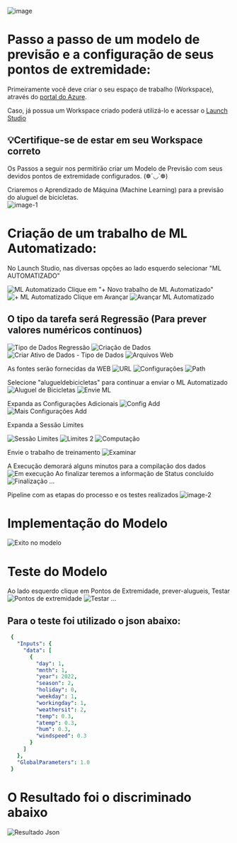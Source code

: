 ![image](https://github.com/cezarscarvalho/DIO-Azure-Microsoft-Projetos/assets/158849910/721a73fe-865b-4416-a2cf-f5ef7a9a3eff)


# Passo a passo de um modelo de previsão e a configuração de seus pontos de extremidade:


Primeiramente você deve criar o seu espaço de trabalho (Workspace), através do [portal do Azure](https://www.portal.azure.com).

Caso, já possua um Workspace criado poderá utilizá-lo e acessar o [Launch Studio](https://ml.azure.com) 

## 💡Certifique-se de estar em seu Workspace correto

Os Passos a seguir nos permitirão criar um Modelo de Previsão com seus devidos pontos de extremidade configurados. (❁´◡`❁)

Criaremos o Aprendizado de Máquina (Machine Learning) para a previsão do aluguel de bicicletas.    
![image-1](https://github.com/cezarscarvalho/Fotos-Projetos-Azure/assets/158849910/05f91a3b-77e5-483e-93a7-19c85a0dc605)



# Criação de um trabalho de ML Automatizado:

No Launch Studio, nas diversas opções ao lado esquerdo selecionar  "ML AUTOMATIZADO" 

![ML Automatizado](https://github.com/cezarscarvalho/Fotos-Projetos-Azure/assets/158849910/1c06337e-fba4-4087-8405-51d6a02110dd)
Clique em "+ Novo trabalho de ML Automatizado"
![+ ML Automatizado](https://github.com/cezarscarvalho/Fotos-Projetos-Azure/assets/158849910/561be846-b229-4a83-9d4b-a1c5329cbb44)
Clique em Avançar
![Avançar ML Automatizado](https://github.com/cezarscarvalho/Fotos-Projetos-Azure/assets/158849910/440ff26d-0915-4f9b-93ce-1774c55144ab)
## O tipo da tarefa será Regressão (Para prever valores numéricos contínuos)
![Tipo de Dados Regressão](https://github.com/cezarscarvalho/Fotos-Projetos-Azure/assets/158849910/abeddb59-889d-4946-b9b5-aadd593821df)
![Criação de Dados](https://github.com/cezarscarvalho/Fotos-Projetos-Azure/assets/158849910/8718c095-b2d8-413b-a660-a75dbfc8a43c)
![Criar Ativo de Dados - Tipo de Dados](https://github.com/cezarscarvalho/Fotos-Projetos-Azure/assets/158849910/856d13f8-f542-41f3-b448-f7005bf99601)
![Arquivos Web](https://github.com/cezarscarvalho/Fotos-Projetos-Azure/assets/158849910/2c0f5302-1d6a-4c90-b51b-d9b51c875449)

As fontes serão fornecidas da WEB
![URL](https://github.com/cezarscarvalho/Fotos-Projetos-Azure/assets/158849910/86751681-ea4c-411d-9fd5-454bdfe6c7f7)
![Configurações](https://github.com/cezarscarvalho/Fotos-Projetos-Azure/assets/158849910/d1ca4eb5-0f9f-40d0-bc87-c8870f76cf5a)
![Path](https://github.com/cezarscarvalho/Fotos-Projetos-Azure/assets/158849910/d5d6faa7-c3b3-4a12-aff3-22ddafa63c5f)

Selecione "alugueldebicicletas" para continuar a enviar o ML Automatizado
![Aluguel de Bicicletas](https://github.com/cezarscarvalho/Fotos-Projetos-Azure/assets/158849910/a57b688e-998f-4ccb-874d-b58a5d94d85f)
![Envie ML](https://github.com/cezarscarvalho/Fotos-Projetos-Azure/assets/158849910/870a623d-e72b-4c6d-8b5c-b02cedf4aecc)

Expanda as Configurações Adicionais
![Config Add](https://github.com/cezarscarvalho/Fotos-Projetos-Azure/assets/158849910/884a258d-20fb-49bb-a1e0-bd0bfd85da89)
![Mais Configurações Add](https://github.com/cezarscarvalho/Fotos-Projetos-Azure/assets/158849910/0eda756f-b8c1-4901-a849-65f7e9e7621b)

Expanda a Sessão Limites

![Sessão Limites](https://github.com/cezarscarvalho/Fotos-Projetos-Azure/assets/158849910/ed3e8b11-b7ea-45c7-8b33-0d3ec0264260)
![Limites 2](https://github.com/cezarscarvalho/Fotos-Projetos-Azure/assets/158849910/173d9e40-eba1-4f9f-a495-61e34f634d56)
![Computação](https://github.com/cezarscarvalho/Fotos-Projetos-Azure/assets/158849910/2b954421-1550-44db-9326-823960d59f7a)

Envie o trabalho de treinamento
![Examinar](https://github.com/cezarscarvalho/Fotos-Projetos-Azure/assets/158849910/d6ede542-ec4b-43e8-b7eb-ea38272548d8)

A Execução demorará alguns minutos para a compilação dos dados
![Em execução](https://github.com/cezarscarvalho/Fotos-Projetos-Azure/assets/158849910/62336e9f-5b64-44ce-bc99-0cfba00822d5)
Ao finalizar teremos a informação de Status concluído
![Finalização](https://github.com/cezarscarvalho/Fotos-Projetos-Azure/assets/158849910/9a89411a-7e10-45d9-ba7b-893f76138955)
...

Pipeline com as etapas do processo e os testes realizados
![image-2](https://github.com/cezarscarvalho/Fotos-Projetos-Azure/assets/158849910/ba072fdc-58ac-43f5-996e-20274309c27b)
# Implementação do Modelo
![Exito no modelo](https://github.com/cezarscarvalho/Fotos-Projetos-Azure/assets/158849910/d3757581-6ab3-4cdc-b712-bb171b7d3268)
# Teste do Modelo

Ao lado esquerdo clique em Pontos de Extremidade, prever-alugueis, Testar
![Pontos de extremidade](https://github.com/cezarscarvalho/Fotos-Projetos-Azure/assets/158849910/df282152-4f27-4d2e-a8ee-2e9c0ee9c476)
![Testar](https://github.com/cezarscarvalho/Fotos-Projetos-Azure/assets/158849910/156e0fde-4b91-4d1f-9cd1-f55397989602)
...

## Para o teste foi utilizado o json abaixo:
```yaml
 {
   "Inputs": { 
     "data": [
       {
         "day": 1,
         "mnth": 1,   
         "year": 2022,
         "season": 2,
         "holiday": 0,
         "weekday": 1,
         "workingday": 1,
         "weathersit": 2, 
         "temp": 0.3, 
         "atemp": 0.3,
         "hum": 0.3,
         "windspeed": 0.3 
       }
     ]    
   },   
   "GlobalParameters": 1.0
 }
 ``````


# O Resultado foi o discriminado abaixo

![Resultado Json](https://github.com/cezarscarvalho/Fotos-Projetos-Azure/assets/158849910/2ba97c97-f855-48d3-b4fa-e267f31700e1)
